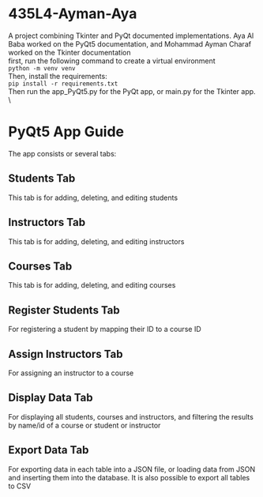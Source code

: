 # 435L4-Ayman-Aya
A project combining Tkinter and PyQt documented implementations. Aya Al Baba worked on the PyQt5 documentation, and Mohammad Ayman Charaf worked on the Tkinter documentation \
first, run the following command to create a virtual environment \
`python -m venv venv` \
Then, install the requirements: \
`pip install -r requirements.txt` \
Then run the app_PyQt5.py for the PyQt app, or main.py for the Tkinter app. \
# PyQt5 App Guide

The app consists or several tabs:
## Students Tab
This tab is for adding, deleting, and editing students

## Instructors Tab

This tab is for adding, deleting, and editing instructors

## Courses Tab

This tab is for adding, deleting, and editing courses

## Register Students Tab

For registering a student by mapping their ID to a course ID

## Assign Instructors Tab

For assigning an instructor to a course

## Display Data Tab

For displaying all students, courses and instructors, and filtering the results by name/id of a course or student or instructor

## Export Data Tab

For exporting data in each table into a JSON file, or loading data from JSON and inserting them into the database. It is also possible to export all tables to CSV



